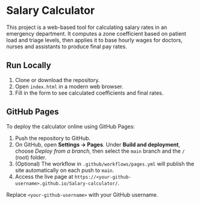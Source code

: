 # Salary Calculator

This project is a web-based tool for calculating salary rates in an emergency department. It computes a zone coefficient based on patient load and triage levels, then applies it to base hourly wages for doctors, nurses and assistants to produce final pay rates.

## Run Locally

1. Clone or download the repository.
2. Open `index.html` in a modern web browser.
3. Fill in the form to see calculated coefficients and final rates.

## GitHub Pages

To deploy the calculator online using GitHub Pages:

1. Push the repository to GitHub.
2. On GitHub, open **Settings → Pages**. Under **Build and deployment**, choose *Deploy from a branch*, then select the `main` branch and the `/` (root) folder.
3. (Optional) The workflow in `.github/workflows/pages.yml` will publish the site automatically on each push to `main`.
4. Access the live page at `https://<your-github-username>.github.io/Salary-calculator/`.

Replace `<your-github-username>` with your GitHub username.
